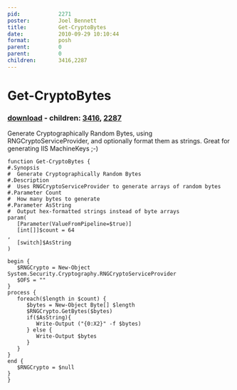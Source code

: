 ```yaml
---
pid:            2271
poster:         Joel Bennett
title:          Get-CryptoBytes
date:           2010-09-29 10:10:44
format:         posh
parent:         0
parent:         0
children:       3416,2287
---
```


# Get-CryptoBytes

### [download](2271.ps1) - children: [3416](3416.md), [2287](2287.md)

Generate Cryptographically Random Bytes, using RNGCryptoServiceProvider, and optionally format them as strings.
Great for generating IIS MachineKeys ;-)

```posh
function Get-CryptoBytes {
#.Synopsis
#  Generate Cryptographically Random Bytes
#.Description
#  Uses RNGCryptoServiceProvider to generate arrays of random bytes
#.Parameter Count
#  How many bytes to generate
#.Parameter AsString
#  Output hex-formatted strings instead of byte arrays
param(
   [Parameter(ValueFromPipeline=$true)]
   [int[]]$count = 64
,
   [switch]$AsString
)

begin {
   $RNGCrypto = New-Object System.Security.Cryptography.RNGCryptoServiceProvider
   $OFS = ""
}
process {
   foreach($length in $count) {
      $bytes = New-Object Byte[] $length
      $RNGCrypto.GetBytes($bytes)
      if($AsString){
         Write-Output ("{0:X2}" -f $bytes)
      } else {
         Write-Output $bytes
      }
   }
}
end {
   $RNGCrypto = $null
}
}


```
